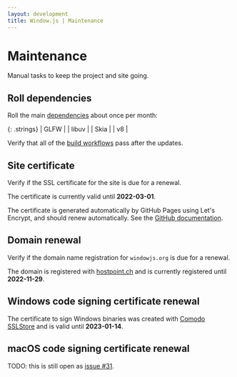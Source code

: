 ```yaml
---
layout: development
title: Window.js | Maintenance
---
```


Maintenance
===========

Manual tasks to keep the project and site going.


Roll dependencies
-----------------

Roll the main [dependencies](/dev/dependencies) about once per month:

{: .strings}
| GLFW |
| libuv |
| Skia |
| v8 |

Verify that all of the
[build workflows](https://github.com/windowjs/windowjs/actions) pass after
the updates.


Site certificate
----------------

Verify if the SSL certificate for the site is due for a renewal.

The certificate is currently valid until **2022-03-01**.

The certificate is generated automatically by GitHub Pages using Let's Encrypt,
and should renew automatically. See the
[GitHub documentation](https://docs.github.com/en/pages/getting-started-with-github-pages/securing-your-github-pages-site-with-https).


Domain renewal
--------------

Verify if the domain name registration for `windowjs.org` is due for a renewal.

The domain is registered with [hostpoint.ch](https://hostpoint.ch) and is
currently registered until **2022-11-29**.


Windows code signing certificate renewal
----------------------------------------

The certificate to sign Windows binaries was created with
[Comodo SSLStore](https://comodosslstore.com/) and is valid until
**2023-01-14**.


macOS code signing certificate renewal
--------------------------------------

TODO: this is still open as
[issue #31](https://github.com/windowjs/windowjs/issues/31).

